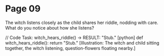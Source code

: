 # Page 09


The witch listens closely as the child shares her riddle, nodding with care.
What do you notice about how she listens?

// Code Task: witch_hears_riddle() → RESULT: "Stub."
[python]
def witch_hears_riddle():
    return "Stub."
[Illustration: The witch and child sitting together, the witch listening, question-flowers floating nearby.]
